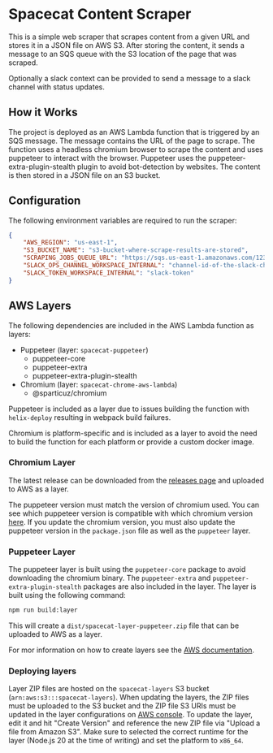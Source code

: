 # Spacecat Content Scraper

This is a simple web scraper that scrapes content from a given URL and stores it in a JSON file on AWS S3.
After storing the content, it sends a message to an SQS queue with the S3 location of the page that was scraped.

Optionally a slack context can be provided to send a message to a slack channel with status updates.

## How it Works

The project is deployed as an AWS Lambda function that is triggered by an SQS message. 
The message contains the URL of the page to scrape. 
The function uses a headless chromium browser to scrape the content and uses puppeteer to interact with the browser.
Puppeteer uses the puppeteer-extra-plugin-stealth plugin to avoid bot-detection by websites.
The content is then stored in a JSON file on an S3 bucket.


## Configuration
The following environment variables are required to run the scraper:

```json
{
    "AWS_REGION": "us-east-1",
    "S3_BUCKET_NAME": "s3-bucket-where-scrape-results-are-stored",
    "SCRAPING_JOBS_QUEUE_URL": "https://sqs.us-east-1.amazonaws.com/1234/queue-name-that-triggers-the-scraper",
    "SLACK_OPS_CHANNEL_WORKSPACE_INTERNAL": "channel-id-of-the-slack-channel-to-send-status-updates",
    "SLACK_TOKEN_WORKSPACE_INTERNAL": "slack-token"
}
```

## AWS Layers
The following dependencies are included in the AWS Lambda function as layers:
- Puppeteer (layer: `spacecat-puppeteer`)
  - puppeteer-core
  - puppeteer-extra
  - puppeteer-extra-plugin-stealth
- Chromium (layer: `spacecat-chrome-aws-lambda`)
  - @sparticuz/chromium

Puppeteer is included as a layer due to issues building the function with `helix-deploy` resulting in webpack build failures.

Chromium is platform-specific and is included as a layer to avoid the need to build the function for each platform or provide a custom docker image.

### Chromium Layer
The latest release can be downloaded from the [releases page](https://github.com/Sparticuz/chromium/releases) and uploaded to AWS as a layer.

The puppeteer version must match the version of chromium used. You can see which puppeteer version is compatible with which chromium version [here](https://pptr.dev/supported-browsers).
If you update the chromium version, you must also update the puppeteer version in the `package.json` file as well as the `puppeteer` layer.

### Puppeteer Layer
The puppeteer layer is built using the `puppeteer-core` package to avoid downloading the chromium binary. The `puppeteer-extra` and `puppeteer-extra-plugin-stealth` packages are also included in the layer.
The layer is built using the following command:
```bash
npm run build:layer
```
This will create a `dist/spacecat-layer-puppeteer.zip` file that can be uploaded to AWS as a layer.

For mor information on how to create layers see the [AWS documentation](https://docs.aws.amazon.com/lambda/latest/dg/configuration-layers.html).

### Deploying layers
Layer ZIP files are hosted on the `spacecat-layers` S3 bucket (`arn:aws:s3:::spacecat-layers`).
When updating the layers, the ZIP files must be uploaded to the S3 bucket and the ZIP file S3 URIs must be updated in the 
layer configurations on [AWS console](https://us-east-1.console.aws.amazon.com/lambda/home?region=us-east-1#/layers).
To update the layer, edit it and hit "Create Version" and reference the new ZIP file via "Upload a file from Amazon S3".
Make sure to selected the correct runtime for the layer (Node.js 20 at the time of writing) and set the platform to `x86_64`.

